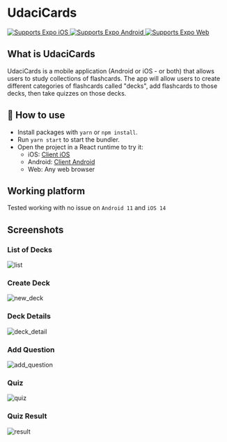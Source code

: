 # UdaciCards

<p>
  <!-- iOS -->
  <a href="https://itunes.apple.com/app/apple-store/id982107779">
    <img alt="Supports Expo iOS" longdesc="Supports Expo iOS" src="https://img.shields.io/badge/iOS-4630EB.svg?style=flat-square&logo=APPLE&labelColor=999999&logoColor=fff" />
  </a>
  <!-- Android -->
  <a href="https://play.google.com/store/apps/details?id=host.exp.exponent&referrer=blankexample">
    <img alt="Supports Expo Android" longdesc="Supports Expo Android" src="https://img.shields.io/badge/Android-4630EB.svg?style=flat-square&logo=ANDROID&labelColor=A4C639&logoColor=fff" />
  </a>
  <!-- Web -->
  <a href="https://docs.expo.io/workflow/web/">
    <img alt="Supports Expo Web" longdesc="Supports Expo Web" src="https://img.shields.io/badge/web-4630EB.svg?style=flat-square&logo=GOOGLE-CHROME&labelColor=4285F4&logoColor=fff" />
  </a>
</p>

## What is UdaciCards

UdaciCards is a mobile application (Android or iOS - or both) that allows users to study collections of flashcards. The app will allow users to create different categories of flashcards called "decks", add flashcards to those decks, then take quizzes on those decks.

## 🚀 How to use

- Install packages with `yarn` or `npm install`.
- Run `yarn start` to start the bundler.
- Open the project in a React runtime to try it:
  - iOS: [Client iOS](https://itunes.apple.com/app/apple-store/id982107779)
  - Android: [Client Android](https://play.google.com/store/apps/details?id=host.exp.exponent&referrer=blankexample)
  - Web: Any web browser

## Working platform

Tested working with no issue on `Android 11` and `iOS 14`

## Screenshots
### List of Decks
![list](https://user-images.githubusercontent.com/4892654/111182409-d7d70800-85e9-11eb-80e9-a2e166c6165f.png)
### Create Deck
![new_deck](https://user-images.githubusercontent.com/4892654/111182448-e1607000-85e9-11eb-9856-76979244f634.png)
### Deck Details
![deck_detail](https://user-images.githubusercontent.com/4892654/111182503-ecb39b80-85e9-11eb-8f32-16304a059c02.png)
### Add Question
![add_question](https://user-images.githubusercontent.com/4892654/111182566-ff2dd500-85e9-11eb-8070-fcd04b974cbf.png)
### Quiz
![quiz](https://user-images.githubusercontent.com/4892654/111182600-0654e300-85ea-11eb-9804-319640b937ef.png)
### Quiz Result
![result](https://user-images.githubusercontent.com/4892654/111182620-0c4ac400-85ea-11eb-8aa9-a232271ef026.png)




